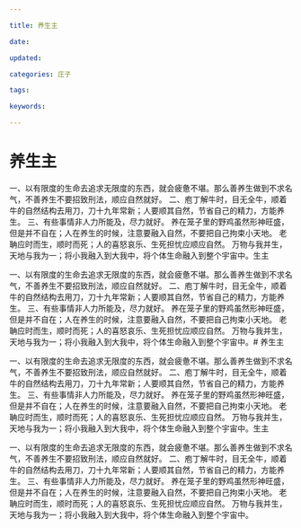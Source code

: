 ```yaml
---

title: 养生主

date: 

updated: 

categories: 庄子

tags: 

keywords: 

---
```

# 养生主

一、以有限度的生命去追求无限度的东西，就会疲惫不堪。那么善养生做到不求名气，不善养生不要招致刑法，顺应自然就好。
二、庖丁解牛时，目无全牛，顺着牛的自然结构去用刀，刀十九年常新；人要顺其自然，节省自己的精力，方能养生。
三、有些事情非人力所能及，尽力就好。
养在笼子里的野鸡虽然形神旺盛，但是并不自在；人在养生的时候，注意要融入自然，不要把自己拘束小天地。
老聃应时而生，顺时而死；人的喜怒哀乐、生死担忧应顺应自然。
万物与我并生，天地与我为一；将小我融入到大我中，将个体生命融入到整个宇宙中。生主

一、以有限度的生命去追求无限度的东西，就会疲惫不堪。那么善养生做到不求名气，不善养生不要招致刑法，顺应自然就好。
二、庖丁解牛时，目无全牛，顺着牛的自然结构去用刀，刀十九年常新；人要顺其自然，节省自己的精力，方能养生。
三、有些事情非人力所能及，尽力就好。
养在笼子里的野鸡虽然形神旺盛，但是并不自在；人在养生的时候，注意要融入自然，不要把自己拘束小天地。
老聃应时而生，顺时而死；人的喜怒哀乐、生死担忧应顺应自然。
万物与我并生，天地与我为一；将小我融入到大我中，将个体生命融入到整个宇宙中。# 养生主

一、以有限度的生命去追求无限度的东西，就会疲惫不堪。那么善养生做到不求名气，不善养生不要招致刑法，顺应自然就好。
二、庖丁解牛时，目无全牛，顺着牛的自然结构去用刀，刀十九年常新；人要顺其自然，节省自己的精力，方能养生。
三、有些事情非人力所能及，尽力就好。
养在笼子里的野鸡虽然形神旺盛，但是并不自在；人在养生的时候，注意要融入自然，不要把自己拘束小天地。
老聃应时而生，顺时而死；人的喜怒哀乐、生死担忧应顺应自然。
万物与我并生，天地与我为一；将小我融入到大我中，将个体生命融入到整个宇宙中。生主

一、以有限度的生命去追求无限度的东西，就会疲惫不堪。那么善养生做到不求名气，不善养生不要招致刑法，顺应自然就好。
二、庖丁解牛时，目无全牛，顺着牛的自然结构去用刀，刀十九年常新；人要顺其自然，节省自己的精力，方能养生。
三、有些事情非人力所能及，尽力就好。
养在笼子里的野鸡虽然形神旺盛，但是并不自在；人在养生的时候，注意要融入自然，不要把自己拘束小天地。
老聃应时而生，顺时而死；人的喜怒哀乐、生死担忧应顺应自然。
万物与我并生，天地与我为一；将小我融入到大我中，将个体生命融入到整个宇宙中。